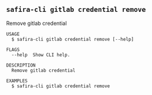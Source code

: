 <!-- order:19 -->
<!-- PLEASE! Don't edit this file, auto generated! -->

## `safira-cli gitlab credential remove`

Remove gitlab credential

```
USAGE
  $ safira-cli gitlab credential remove [--help]

FLAGS
  --help  Show CLI help.

DESCRIPTION
  Remove gitlab credential

EXAMPLES
  $ safira-cli gitlab credential remove
```
